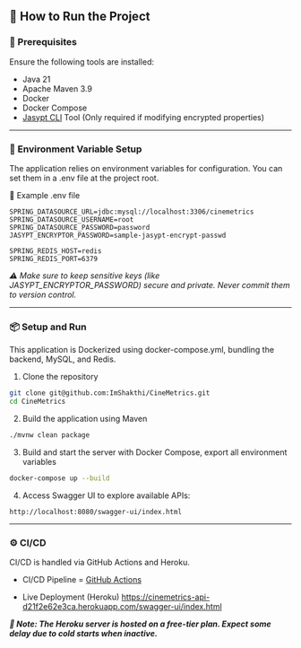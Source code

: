 ## 🚀 How to Run the Project
### 🔧 Prerequisites
Ensure the following tools are installed:
- Java 21 
- Apache Maven 3.9 
- Docker 
- Docker Compose 
- [Jasypt CLI](https://github.com/jasypt/jasypt/releases/download/jasypt-1.9.3/jasypt-1.9.3-dist.zip) Tool (Only required if modifying encrypted properties)

---
### 📁 Environment Variable Setup
The application relies on environment variables for configuration. You can set them in a .env file at the project root.

📝 Example .env file
``` env
SPRING_DATASOURCE_URL=jdbc:mysql://localhost:3306/cinemetrics
SPRING_DATASOURCE_USERNAME=root
SPRING_DATASOURCE_PASSWORD=password
JASYPT_ENCRYPTOR_PASSWORD=sample-jasypt-encrypt-passwd

SPRING_REDIS_HOST=redis
SPRING_REDIS_PORT=6379
```
_⚠️ Make sure to keep sensitive keys (like JASYPT_ENCRYPTOR_PASSWORD) secure and private. Never commit them to version control._

---
### 📦 Setup and Run
This application is Dockerized using docker-compose.yml, bundling the backend, MySQL, and Redis.

1. Clone the repository
```bash
git clone git@github.com:ImShakthi/CineMetrics.git
cd CineMetrics
```
2. Build the application using Maven
```bash
./mvnw clean package
```
3. Build and start the server with Docker Compose, export all environment variables
```bash
docker-compose up --build
```
4. Access Swagger UI to explore available APIs:
```
http://localhost:8080/swagger-ui/index.html
```
---
### ⚙️ CI/CD
CI/CD is handled via GitHub Actions and Heroku.

- CI/CD Pipeline = [GitHub Actions](https://github.com/ImShakthi/CineMetrics/actions)

- Live Deployment (Heroku)
https://cinemetrics-api-d21f2e62e3ca.herokuapp.com/swagger-ui/index.html

**_📝 Note: The Heroku server is hosted on a free-tier plan. Expect some delay due to cold starts when inactive._**

